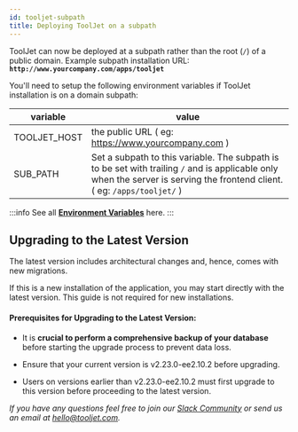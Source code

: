 ```yaml
---
id: tooljet-subpath
title: Deploying ToolJet on a subpath
---
```


ToolJet can now be deployed at a subpath rather than the root (`/`) of a public domain. Example subpath installation URL: **`http://www.yourcompany.com/apps/tooljet`**

You'll need to setup the following environment variables if ToolJet installation is on a domain subpath:

| variable     | value                                                                                                                                                                      |
| ------------ | -------------------------------------------------------------------------------------------------------------------------------------------------------------------------- |
| TOOLJET_HOST | the public URL ( eg: https://www.yourcompany.com )                                                                                                                         |
| SUB_PATH     | Set a subpath to this variable. The subpath is to be set with trailing `/` and is applicable only when the server is serving the frontend client. ( eg: `/apps/tooljet/` ) |

:::info
See all **[Environment Variables](/docs/setup/env-vars)** here.
:::

## Upgrading to the Latest Version

The latest version includes architectural changes and, hence, comes with new migrations.

If this is a new installation of the application, you may start directly with the latest version. This guide is not required for new installations.

#### Prerequisites for Upgrading to the Latest Version:

- It is **crucial to perform a comprehensive backup of your database** before starting the upgrade process to prevent data loss.

- Ensure that your current version is v2.23.0-ee2.10.2 before upgrading.

- Users on versions earlier than v2.23.0-ee2.10.2 must first upgrade to this version before proceeding to the latest version.

_If you have any questions feel free to join our [Slack Community](/docs/slack) or send us an email at hello@tooljet.com._
